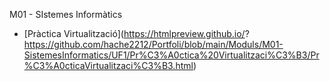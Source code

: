 M01 - SIstemes Informàtics

- [Pràctica Virtualització](https://htmlpreview.github.io/? https://github.com/hache2212/Portfoli/blob/main/Moduls/M01-SistemesInformatics/UF1/Pr%C3%A0ctica%20Virtualitzaci%C3%B3/Pr%C3%A0cticaVirtualitzaci%C3%B3.html)
